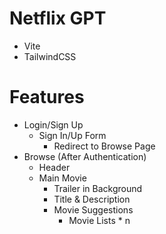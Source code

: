 # Netflix GPT

- Vite
- TailwindCSS

# Features

- Login/Sign Up
  - Sign In/Up Form
    - Redirect to Browse Page
- Browse (After Authentication)
  - Header
  - Main Movie
    - Trailer in Background
    - Title & Description
    - Movie Suggestions
      - Movie Lists \* n
